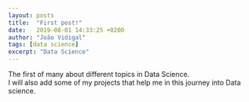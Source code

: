 ```yaml
---
layout: posts
title:  "First post!"
date:   2019-08-01 14:33:25 +0200
author: "João Vidigal"
tags: [data science]
excerpt: "Data Science"
---
```


The first of many about different topics in Data Science.  
I will also add some of my projects that help me in this journey into Data science.

